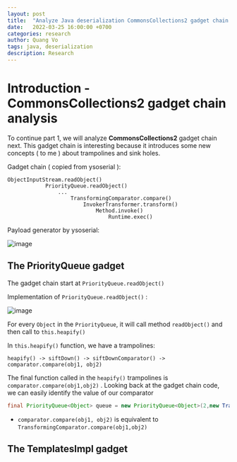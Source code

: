```yaml
---
layout: post
title:  "Analyze Java deserialization CommonsCollections2 gadget chain ( part 2 )"
date:   2022-03-25 16:00:00 +0700
categories: research
author: Quang Vo
tags: java, deserialization
description: Research
---
```


# Introduction - CommonsCollections2 gadget chain analysis
To continue part 1, we will analyze **CommonsCollections2** gadget chain next. This gadget chain is interesting because it introduces some new concepts ( to me ) about trampolines and sink holes. 

Gadget chain ( copied from ysoserial ):
```text
ObjectInputStream.readObject()
			PriorityQueue.readObject()
				...
					TransformingComparator.compare()
						InvokerTransformer.transform()
							Method.invoke()
								Runtime.exec()
```

Payload generator by ysoserial:

![image](https://user-images.githubusercontent.com/37280106/160421862-65e45e16-c00d-43bc-873c-4aac28f525e1.png)

## The PriorityQueue gadget 

The gadget chain start at `PriorityQueue.readObject()` 

Implementation of `PriorityQueue.readObject()` :

![image](https://user-images.githubusercontent.com/37280106/160623598-36e8480a-e567-43da-a76e-962ac0a5ee25.png)

For every `Object` in the `PriorityQueue`, it will call method `readObject()` and then call to `this.heapify()`

In `this.heapify()` function, we have a trampolines:
```
heapify() -> siftDown() -> siftDownComparator() -> comparator.compare(obj1, obj2) 
```

The final function called in the `heapify()` trampolines is `comparator.compare(obj1,obj2)` . Looking back at the gadget chain code, we can easily identify the value of our comparator 

```java
final PriorityQueue<Object> queue = new PriorityQueue<Object>(2,new TransformingComparator(transformer));
```

- `comparator.compare(obj1, obj2)` is equivalent to `TransformingComparator.compare(obj1,obj2)` 

## The TemplatesImpl gadget 

